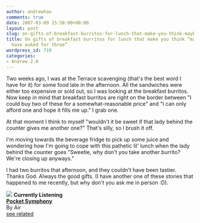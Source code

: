 ```yaml
---
author: andrewhao
comments: true
date: 2007-03-09 15:58:00+00:00
layout: post
slug: on-gifts-of-breakfast-burritos-for-lunch-that-make-you-think-maybe-i-should-have-asked-for-three
title: On gifts of breakfast burritos for lunch that make you think “maybe i should
  have asked for three”
wordpress_id: 719
categories:
- Andrew 2.0
---
```


Two weeks ago, I was at the Terrace scavenging (that's the best word I have for it) for some food late in the afternoon. All the sandwiches were either too expensive or sold out, so I was looking at the breakfast burritos. Now keep in mind that breakfast burritos are right on the border between "I could buy two of these for a somewhat-reasonable price" and "I can only afford one and hope it fills me up." I grab one.  
  
At that moment I think to myself "wouldn't it be sweet if that lady behind the counter gives me another one?" That's silly, so I brush it off.   
  
I'm moving towards the beverage fridge to pick up some juice and wondering how I'm going to cope with this pathetic lil' lunch when the lady behind the counter goes "Sweetie, why don't you take another burrito? We're closing up anyways."  
  
I had two burritos that afternoon, and they couldn't have been tastier. Thanks God. Always the good gifts. (I have another one of these stories that happened to me recently, but why don't you ask me in person :D).  


[![](http://ec1.images-amazon.com/images/P/B000KGGEUE.01._SCTHUMBZZZ_V43211104_.jpg)](http://www.xanga.com/Amazon/Click.aspx?asin=B000KGGEUE&user=378399)
**Currently Listening**  
[**Pocket Symphony**](http://www.xanga.com/Amazon/Click.aspx?asin=B000KGGEUE&user=378399)  
By Air  
[see related](http://www.xanga.com/Amazon/Click.aspx?asin=B000KGGEUE&user=378399&related=1)
